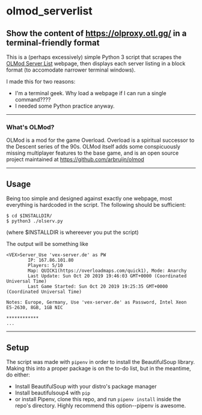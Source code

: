 # olmod_serverlist

Show the content of https://olproxy.otl.gg/ in a terminal-friendly format
---
This is a (perhaps excessively) simple Python 3 script that scrapes the [OLMod Server List](https://olproxy.otl.gg/) webpage,
then displays each server listing in a block format (to accomodate narrower terminal windows). 

I made this for two reasons:

- I'm a terminal geek. Why load a webpage if I can run a single command????
- I needed some Python practice anyway. 

---
### What's OLMod?

OLMod is a mod for the game Overload. Overload is a spiritual successor to the Descent series of the 90s. OLMod itself adds some
conspicuously missing multiplayer features to the base game, and is an open source project maintained at https://github.com/arbruijn/olmod

---
## Usage

Being too simple and designed against exactly one webpage, most everything is hardcoded in the script. The following should be sufficient:

```
$ cd $INSTALLDIR/
$ python3 ./olserv.py
``` 
(where $INSTALLDIR is whereever you put the script)

The output will be something like
```
<VEX>Server_Use 'vex-server.de' as PW
        IP: 167.86.101.80
        Players: 5/10
        Map: QUICK1(https://overloadmaps.com/quick1), Mode: Anarchy
        Last Update: Sun Oct 20 2019 19:46:03 GMT+0000 (Coordinated Universal Time)
        Last Game Started: Sun Oct 20 2019 19:25:35 GMT+0000 (Coordinated Universal Time)
        
Notes: Europe, Germany, Use 'vex-server.de' as Password, Intel Xeon E5-2630, 8GB, 1GB NIC

************
...
```
---

## Setup

The script was made with `pipenv` in order to install the BeautifulSoup library. Making this into a proper package is on the to-do
list, but in the meantime, do either:

* Install BeautifulSoup with your distro's package manager
* Install beautifulsoup4 with `pip`
* or install Pipenv, clone this repo, and run `pipenv install` inside the repo's directory. Highly recommend this option--pipenv is awesome.
